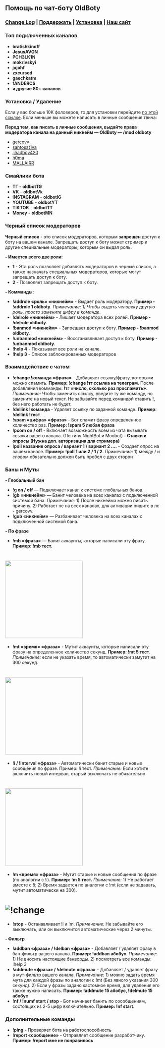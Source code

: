 ## Помощь по чат-боту OldBoty

### [Change Log](https://gercov.github.io/BotDoc/changelog.txt) | [Поддержать](https://new.donatepay.ru/@862698) | [Установка](https://oldboty.xyz/auth) | [Наш сайт](http://193.124.112.27/)

### Топ подключенных каналов
- **bratishkinoff**
- **JesusAVGN**
- **PCH3LK1N**
- **mokrivskyi**
- **jojohf**
- **zxcursed**
- **gaechkatm**
- **fANDERCS**
- **и другие 80+ каналов**

### Установка / Удаление
Если у вас больше 10К фоловеров, то для установки перейдите [по этой ссылке](https://oldboty.xyz/auth).
Если меньше вы можете написать в личные сообщения твича: 
 
**Перед тем, как писать в личные сообщения, выдайте права модератора канала на данный никнейм — OldBoty — /mod oldboty**
- [gercovv](https://www.twitch.tv/gercovv)
- [santosat1va](https://www.twitch.tv/santosat1va)
- [jihadboy420](https://www.twitch.tv/jihadboy420)
- [h0ma](https://www.twitch.tv/h0mah0mah0myak)
- [MALLAIRR](https://www.twitch.tv/mallairr)

### Смайлики бота
- **ТГ** - **oldbotTG**
- **VK** - **oldbotVk**
- **INSTAGRAM** - **oldbotIG**
- **YOUTUBE** - **oldbotYT**
- **TIKTOK** - **oldbotTT**
- **Money** - **oldbotMN**

### Черный список модераторов
**Черный список** - это список модераторов, которым **запрещен** доступ к боту на вашем канале.
Запрещать доступ к боту может стример и другие специальные модераторы, которым он выдал роль.

**- Имеется всего две роли:**
- **1** - Эта роль позволяет добавлять модераторов в черный список, а также назначать специальных модераторов, которые могут запрещать доступ к боту.
- **2** - Позволяет запрещать доступ к боту.

**- Комманды:**
- **!addrole «роль» «никнейм»** - Выдает роль модератору. **Пример - !addrole 1 oldboty**. *Примечание: 1) Чтобы выдать человеку другую роль, просто замените цифру в команде*.
- **!delrole «никнейм»** - Лишает модератора всех ролей. **Пример - !delrole oldboty**.
- **!banmod «никнейм»** - Запрещает доступ к боту. **Пример - !banmod oldboty**.
- **!unbanmod «никнейм»** - Восстанавливает доступ к боту. **Пример - !unbanmod oldboty**.
- **!help 4** - Показывает все роли на канале.
- **!help 3** - Список заблокированных модераторов

### Взаимодействие с чатом
- **!change !команда «фраза»** - Добавляет ссылку/фразу, которыми можно спамить. **Пример: !change !тг ссылка на телеграм**. После добавления комманды: **!тг «число, сколько раз проспамить»**. *Примечание:* Чтобы заменить ссылку, введите ту же команду, но замените на новый текст. Не забывайте перед командой ставить !, без него работать не будет.
- **!dellink !команда** - Удаляет ссылку по заданной команде. **Пример: !dellink !тест**
- **!spam «цифра» «фраза»** - Бот спамит фразу определенное количество раз. **Пример: !spam 5 любая фраза**
- **!pcom on / off** - Включает возможность всем из чата вызывать ссылки вашего канала. (По типу NightBot и Moobot)
**- Ставки и опросы (Нужна доп. авторизация для стримера)**
- **!poll название опроса / вариант 1 / вариант 2 ....** - Создает опрос на вашем канале. **Пример: !poll 1 или 2 / 1 / 2**. *Примечание:* 1) между / и словом обязательно должен быть пробел с двух сторон

### Баны и Муты
**- Глобальный бан**
- **!g on / off** — Подключает канал к системе глобальных банов.
- **!gb «никнейм»** — Банит человека на всех каналах с подключенной системой бана. *Примечание:* 1) После никнейма можно писать причину. 2) Работает не на всех каналах, для активации пишите в лс - gercovv.
- **!gub «никнейм»** — Разбанивает человека на всех каналах с подключенной системой бана.

**- По фразе** 
- **!mb «фраза»** — Банит аккаунты, которые написали эту фразу. **Пример: !mb тест.**
# <img src="https://i.imgur.com/ZiqfxGi.gif" width="250" />
- **!mt «время» «фраза»** - Мутит аккаунты, которые написали эту фразу на определенное количество секунд. **Пример: !mt 5 тест**. *Примечание:* если не указать время, то автоматически замутит на 300 секунд.
# <img src="https://i.imgur.com/B3dAxHN.gif" width="250" />
- **!i / !interval «фраза»** - Автоматически банит старые и новые сообщения по фразе. Пример: !i тест. *Примечание:* Если хотите включить новый интервал, старый выключать не обязательно.
# <img src="https://i.imgur.com/ivXw74d.gif" width="250" />
- **!m «время» «фраза»** - Мутит старые и новые сообщения по фразе (по аналогии с !i). **Пример: !m 5 тест.** *Примечание:* 1) Не работает вместе с !i; 2) Время задается по аналогии с !mt (если не задавать, мутит автоматически на 300).
# ![!change](https://i.imgur.com/o2W0nY9.gif)
- **!stop** - Останавливает !i и !m. *Примечание:* Не забывайте его выключать, или он выключится автоматические через 2 минуты.

**- Фильтр**
- **!addban «фраза» / !delban «фраза»** - Добавляет / удаляет фразу в бан-фильтр вашего канала. **Пример: !addban абобус**. *Примечание:* 1) Не вносить настоящие банворды. 2) посмотреть все команды: !help 3
- **!addmute «фраза» / !delmute «фраза»** - Добавляет / удаляет фразу в мут-фильтр вашего канала. *Примечание:* 1) можно задать время мута для каждой фразы по аналогии с !mt (Без явного указания 300 секунд). 2) Если у фразы задано кастомное время, для удаления его также нужно написать. **Пример: !addmute 15 абобус, !delmute 15 абобус**
- **!nf / !numf start / stop** - Бот начинает банить по соообщениям, состоящих из 2-5 цифр включительно. **Пример: !nf start**.

### Дополнительные команды
- **!ping** - Проверяет бота на работоспособность
- **!report «сообщение»** - Отправляет сообщение разработчику. **Пример: !report мне не понравилось**
